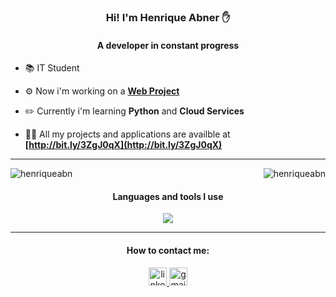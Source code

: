 
<h3 align="center">Hi! I'm Henrique Abner ✋</h3>
<h4 align="center">A developer in constant progress</h4>

- 📚 IT Student

- ⚙️ Now i'm working on a **[Web Project](https://github.com/Sapucai-Socket/New-Website-Movie)**

- ✏️ Currently i'm learning **Python** and **Cloud Services**

- 👨‍💻 All my projects and applications are availble at **[http://bit.ly/3ZgJ0qX](http://bit.ly/3ZgJ0qX)**

<hr>

<p><img align="right" src="https://github-readme-stats.vercel.app/api/top-langs?username=henriqueabn&show_icons=true&theme=github_dark&locale=en&layout=compact&border_radius=20" alt="henriqueabn" /></p>
<p><img align="center" src="https://github-readme-stats.vercel.app/api?username=henriqueabn&show_icons=true&theme=github_dark&locale=en&border_radius=20" alt="henriqueabn" /></p>


<h4 align="center">Languages and tools I use</h4>

<p align="center">
  <a href="https://skillicons.dev">
    <img src="https://skillicons.dev/icons?i=figma,js,html,css,swift,py" />
  </a>
</p>

<hr>
<h4 align="center">How to contact me:</h4>
<div align="center">
  <a href="https://www.linkedin.com/in/henrique-abner-a61086266/" target="_blank">
    <img src="https://img.shields.io/static/v1?message=LinkedIn&logo=linkedin&label=&color=0077B5&logoColor=white&labelColor=&style=for-the-badge" height="29" alt="linkedin logo"  />
  </a>
  <a href="https://mail.google.com/mail/u/0/?fs=1&to=henriqueabner2709@gmail.com&tf=cm" target="_blank">
    <img src="https://img.shields.io/static/v1?message=Gmail&logo=gmail&label=&color=D14836&logoColor=white&labelColor=&style=for-the-badge" height="29" alt="gmail logo"  />
  </a>
</div>
